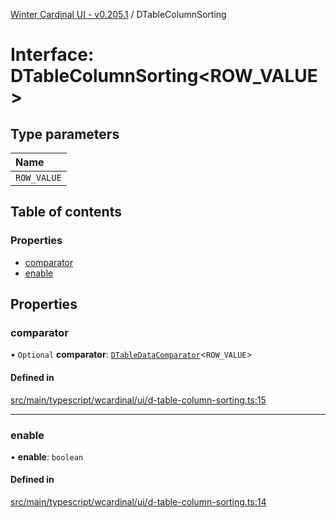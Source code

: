 [Winter Cardinal UI - v0.205.1](../index.md) / DTableColumnSorting

# Interface: DTableColumnSorting<ROW_VALUE\>

## Type parameters

| Name |
| :------ |
| `ROW_VALUE` |

## Table of contents

### Properties

- [comparator](DTableColumnSorting.md#comparator)
- [enable](DTableColumnSorting.md#enable)

## Properties

### comparator

• `Optional` **comparator**: [`DTableDataComparator`](../index.md#dtabledatacomparator)<`ROW_VALUE`\>

#### Defined in

[src/main/typescript/wcardinal/ui/d-table-column-sorting.ts:15](https://github.com/winter-cardinal/winter-cardinal-ui/blob/v0.205.1/src/main/typescript/wcardinal/ui/d-table-column-sorting.ts#L15)

___

### enable

• **enable**: `boolean`

#### Defined in

[src/main/typescript/wcardinal/ui/d-table-column-sorting.ts:14](https://github.com/winter-cardinal/winter-cardinal-ui/blob/v0.205.1/src/main/typescript/wcardinal/ui/d-table-column-sorting.ts#L14)
